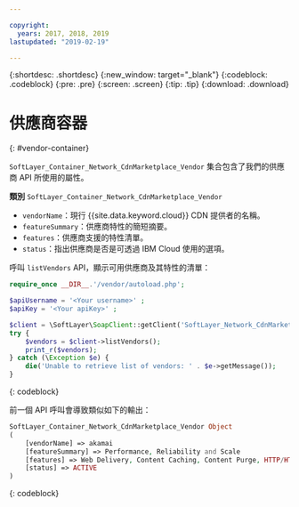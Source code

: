 ```yaml
---

copyright:
  years: 2017, 2018, 2019
lastupdated: "2019-02-19"

---
```


{:shortdesc: .shortdesc}
{:new_window: target="_blank"}
{:codeblock: .codeblock}
{:pre: .pre}
{:screen: .screen}
{:tip: .tip}
{:download: .download}

# 供應商容器
{: #vendor-container}

`SoftLayer_Container_Network_CdnMarketplace_Vendor` 集合包含了我們的供應商 API 所使用的屬性。


**類別** `SoftLayer_Container_Network_CdnMarketplace_Vendor`  
* `vendorName`：現行 {{site.data.keyword.cloud}} CDN 提供者的名稱。  
* `featureSummary`：供應商特性的簡短摘要。  
* `features`：供應商支援的特性清單。  
* `status`：指出供應商是否是可透過 IBM Cloud 使用的選項。


呼叫 `listVendors` API，顯示可用供應商及其特性的清單：

```php
require_once __DIR__.'/vendor/autoload.php';

$apiUsername = '<Your username>' ;
$apiKey = '<Your apiKey>' ;

$client = \SoftLayer\SoapClient::getClient('SoftLayer_Network_CdnMarketplace_Vendor', null, $apiUsername, $apiKey);
try {
    $vendors = $client->listVendors();
    print_r($vendors);
} catch (\Exception $e) {
    die('Unable to retrieve list of vendors: ' . $e->getMessage());
}
```
{: codeblock}

前一個 API 呼叫會導致類似如下的輸出：


```php
SoftLayer_Container_Network_CdnMarketplace_Vendor Object
(
    [vendorName] => akamai
    [featureSummary] => Performance, Reliability and Scale
    [features] => Web Delivery, Content Caching, Content Purge, HTTP/HTTPS Support
    [status] => ACTIVE
)

```
{: codeblock}
